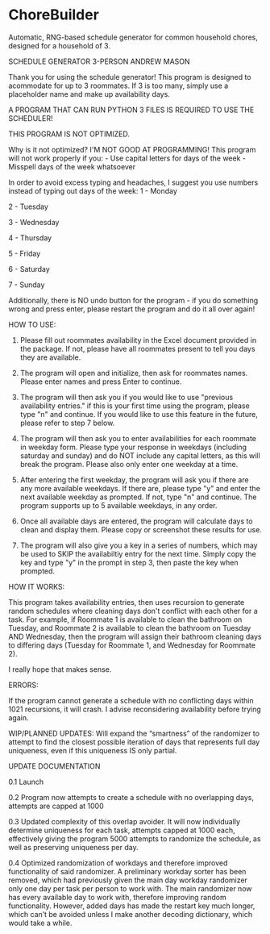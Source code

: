# ChoreBuilder
Automatic, RNG-based schedule generator for common household chores, designed for a household of 3.

SCHEDULE GENERATOR 3-PERSON
ANDREW MASON

Thank you for using the schedule generator!
This program is designed to acommodate for up to 3 roommates. If 3 is too many,
simply use a placeholder name and make up availability days.

A PROGRAM THAT CAN RUN PYTHON 3 FILES IS REQUIRED TO USE THE SCHEDULER!

THIS PROGRAM IS NOT OPTIMIZED.

Why is it not optimized? I'M NOT GOOD AT PROGRAMMING!
This program will not work properly if you:
    - Use capital letters for days of the week
    - Misspell days of the week whatsoever

In order to avoid excess typing and headaches, I suggest you use numbers 
instead of typing out days of the week:
1 - Monday

2 - Tuesday

3 - Wednesday

4 - Thursday

5 - Friday

6 - Saturday

7 - Sunday


Additionally, there is NO undo button for the program - if you do something
wrong and press enter, please restart the program and do it all over again!

HOW TO USE:

1. Please fill out roommates availability in the Excel document provided in
the package. If not, please have all roommates present to tell you days they
are available.

2. The program will open and initialize, then ask for roommates names. Please
enter names and press Enter to continue.

3. The program will then ask you if you would like to use "previous availability
entries." if this is your first time using the program, please type "n" and
continue. If you would like to use this feature in the future, please refer to
step 7 below.

4. The program will then ask you to enter availabilities for each roommate in
weekday form. Please type your response in weekdays (including saturday and
sunday) and do NOT include any capital letters, as this will break the program.
Please also only enter one weekday at a time.

5. After entering the first weekday, the program will ask you if there are any
more available weekdays. If there are, please type "y" and enter the next
available weekday as prompted. If not, type "n" and continue. The program
supports up to 5 available weekdays, in any order.

6. Once all available days are entered, the program will calculate days to
clean and display them. Please copy or screenshot these results for use.

7. The program will also give you a key in a series of numbers, which may be
used to SKIP the availabiltiy entry for the next time. Simply copy the key and
type "y" in the prompt in step 3, then paste the key when prompted.

HOW IT WORKS:

This program takes availability entries, then uses recursion to generate random
schedules where cleaning days don't conflict with each other for a task.
For example, if Roommate 1 is available to clean the bathroom on Tuesday, and
Roommate 2 is available to clean the bathroom on Tuesday AND Wednesday, then
the program will assign their bathroom cleaning days to differing days (Tuesday
for Roommate 1, and Wednesday for Roommate 2).

I really hope that makes sense.

ERRORS:

If the program cannot generate a schedule with no conflicting days within
1021 recursions, it will crash. I advise reconsidering availability before
trying again.

WIP/PLANNED UPDATES:
Will expand the “smartness” of the randomizer to attempt to find the 
closest possible iteration of days that represents full day uniqueness, 
even if this uniqueness IS only partial.

UPDATE DOCUMENTATION

0.1 Launch

0.2 Program now attempts to create a schedule with no overlapping days,
attempts are capped at 1000

0.3 Updated complexity of this overlap avoider. It will now individually determine 
uniqueness for each task, attempts capped at 1000 each, effectively giving the
program 5000 attempts to randomize the schedule, as well as preserving
uniqueness per day. 

0.4 Optimized randomization of workdays and therefore improved functionality
of said randomizer. A preliminary workday sorter has been removed, which had
previously given the main day workday randomizer only one day per task per
person to work with. The main randomizer now has every available day to work with,
therefore improving random functionality.
However, added days has made the restart key much longer, which can’t be avoided 
unless I make another decoding dictionary, which would take a while. 

